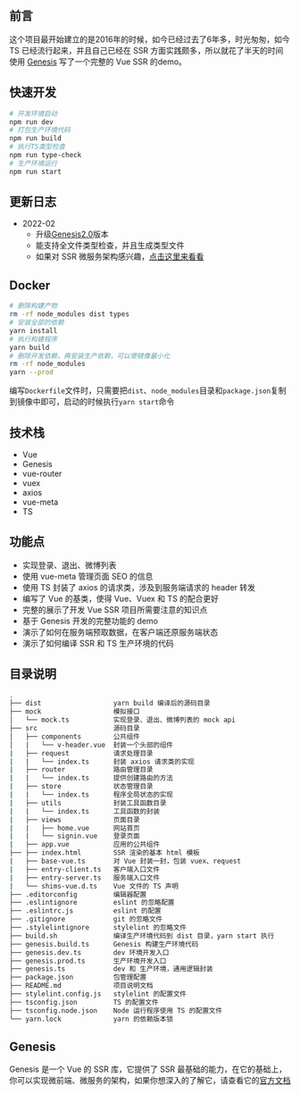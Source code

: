 ## 前言
这个项目最开始建立的是2016年的时候，如今已经过去了6年多，时光匆匆，如今 TS 已经流行起来，并且自己已经在 SSR 方面实践颇多，所以就花了半天的时间使用 [Genesis](https://github.com/fmfe/genesis) 写了一个完整的 Vue SSR 的demo。

## 快速开发
```bash
# 开发环境启动
npm run dev
# 打包生产环境代码
npm run build
# 执行TS类型检查
npm run type-check
# 生产环境运行
npm run start
```

## 更新日志
- 2022-02
  - 升级[Genesis2.0](https://github.com/fmfe/genesis)版本
  - 能支持全文件类型检查，并且生成类型文件
  - 如果对 SSR 微服务架构感兴趣，[点击这里来看看](https://github.com/fmfe/genesis/blob/master/docs/zh-CN/why.md)

## Docker
```bash
# 删除构建产物
rm -rf node_modules dist types
# 安装全部的依赖
yarn install
# 执行构建程序
yarn build
# 删除开发依赖，再安装生产依赖，可以使镜像最小化
rm -rf node_modules
yarn --prod
```
编写`Dockerfile`文件时，只需要把`dist`、`node_modules`目录和`package.json`复制到镜像中即可，启动的时候执行`yarn start`命令


## 技术栈
- Vue 
- Genesis 
- vue-router
- vuex
- axios
- vue-meta
- TS

## 功能点
- 实现登录、退出、微博列表
- 使用 vue-meta 管理页面 SEO 的信息
- 使用 TS 封装了 axios 的请求类，涉及到服务端请求的 header 转发
- 编写了 Vue 的基类，使得 Vue、Vuex 和 TS 的配合更好
- 完整的展示了开发 Vue SSR 项目所需要注意的知识点
- 基于 Genesis 开发的完整功能的 demo
- 演示了如何在服务端预取数据，在客户端还原服务端状态
- 演示了如何编译 SSR 和 TS 生产环境的代码

## 目录说明
```bash
.
├── dist                  yarn build 编译后的源码目录
├── mock                  模拟接口
│   └── mock.ts           实现登录、退出、微博列表的 mock api
├── src                   源码目录
│   ├── components        公共组件
│   |   └── v-header.vue  封装一个头部的组件
|   ├── request           请求处理目录
|   |   └── index.ts      封装 axios 请求类的实现
|   ├── router            路由管理目录
|   |   └── index.ts      提供创建路由的方法
|   ├── store             状态管理目录
|   |   └── index.ts      程序全局状态的实现
|   ├── utils             封装工具函数目录
|   |   └── index.ts      工具函数的封装
|   ├── views             页面目录
|   |   ├── home.vue      网站首页
|   |   └── signin.vue    登录页面
|   ├── app.vue           应用的公共组件
├── ├── index.html        SSR 渲染的基本 html 模板
|   ├── base-vue.ts       对 Vue 封装一封，包装 vuex、request
|   ├── entry-client.ts   客户端入口文件
|   ├── entry-server.ts   服务端入口文件
|   └── shims-vue.d.ts    Vue 文件的 TS 声明
├── .editorconfig         编辑器配置
├── .eslintignore         eslint 的忽略配置
├── .eslintrc.js          eslint 的配置
├── .gitignore            git 的忽略文件
├── .stylelintignore      stylelint 的忽略文件
├── build.sh              编译生产环境代码到 dist 目录，yarn start 执行
├── genesis.build.ts      Genesis 构建生产环境代码
├── genesis.dev.ts        dev 环境开发入口
├── genesis.prod.ts       生产环境开发入口
├── genesis.ts            dev 和 生产环境，通用逻辑封装
├── package.json          包管理配置
├── README.md             项目说明文档
├── stylelint.config.js   stylelint 的配置文件
├── tsconfig.json         TS 的配置文件
├── tsconfig.node.json    Node 运行程序使用 TS 的配置文件
└── yarn.lock             yarn 的依赖版本锁
```

## Genesis
Genesis 是一个 Vue 的 SSR 库，它提供了 SSR 最基础的能力，在它的基础上，你可以实现微前端、微服务的架构，如果你想深入的了解它，请查看它的[官方文档](https://fmfe.github.io/genesis-docs/#%E5%B8%B8%E7%94%A8%E9%93%BE%E6%8E%A5)